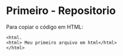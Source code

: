 # Primeiro - Repositorio

Para copiar o código em HTML:
```
<html.
<html> Meu primeiro arquivo em html</html>
</html>
```
